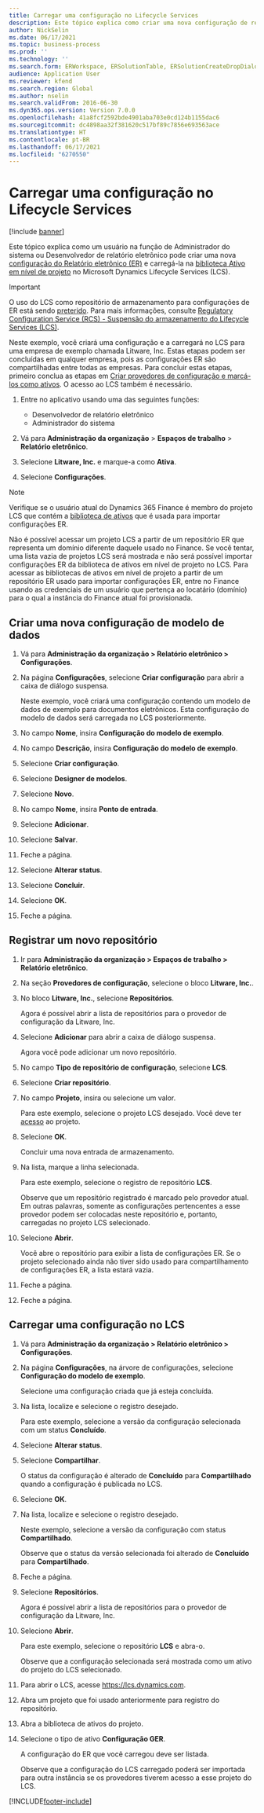 ```yaml
---
title: Carregar uma configuração no Lifecycle Services
description: Este tópico explica como criar uma nova configuração de relatório eletrônico (ER) e carregá-la no Microsoft Dynamics Lifecycle Services (LCS).
author: NickSelin
ms.date: 06/17/2021
ms.topic: business-process
ms.prod: ''
ms.technology: ''
ms.search.form: ERWorkspace, ERSolutionTable, ERSolutionCreateDropDialog, ERDataModelDesigner, ERDataModelContentsItemCreationDialog, ERSolutionRepositoryTable, ERSolutionRepositoryCreateDropDialog, ERSolutionImport
audience: Application User
ms.reviewer: kfend
ms.search.region: Global
ms.author: nselin
ms.search.validFrom: 2016-06-30
ms.dyn365.ops.version: Version 7.0.0
ms.openlocfilehash: 41a8fcf2592bde4901aba703e0cd124b1155dac6
ms.sourcegitcommit: dc4898aa32f381620c517bf89c7856e693563ace
ms.translationtype: HT
ms.contentlocale: pt-BR
ms.lasthandoff: 06/17/2021
ms.locfileid: "6270550"
---
```

# <a name="upload-a-configuration-into-lifecycle-services"></a>Carregar uma configuração no Lifecycle Services

[!include [banner](../../includes/banner.md)]

Este tópico explica como um usuário na função de Administrador do sistema ou Desenvolvedor de relatório eletrônico pode criar uma nova [configuração do Relatório eletrônico (ER)](../general-electronic-reporting.md#Configuration) e carregá-la na [biblioteca Ativo em nível de projeto](../../lifecycle-services/asset-library.md) no Microsoft Dynamics Lifecycle Services (LCS).

> [!IMPORTANT]
> O uso do LCS como repositório de armazenamento para configurações de ER está sendo [preterido](../../../../finance/get-started/removed-deprecated-features-finance.md#features-removed-or-deprecated-in-the-finance-10017-release). Para mais informações, consulte [Regulatory Configuration Service (RCS) - Suspensão do armazenamento do Lifecycle Services (LCS)](../../../../finance/localizations/rcs-lcs-repo-dep-faq.md).

Neste exemplo, você criará uma configuração e a carregará no LCS para uma empresa de exemplo chamada Litware, Inc. Estas etapas podem ser concluídas em qualquer empresa, pois as configurações ER são compartilhadas entre todas as empresas. Para concluir estas etapas, primeiro conclua as etapas em [Criar provedores de configuração e marcá-los como ativos](er-configuration-provider-mark-it-active-2016-11.md). O acesso ao LCS também é necessário.

1. Entre no aplicativo usando uma das seguintes funções:

    - Desenvolvedor de relatório eletrônico
    - Administrador do sistema

2. Vá para **Administração da organização** \> **Espaços de trabalho** \> **Relatório eletrônico**.
3. Selecione **Litware, Inc.** e marque-a como **Ativa**.
4. Selecione **Configurações**.

<a name="accessconditions"></a>
> [!NOTE]
> Verifique se o usuário atual do Dynamics 365 Finance é membro do projeto LCS que contém a [biblioteca de ativos](../../lifecycle-services/asset-library.md#asset-library-support) que é usada para importar configurações ER.
>
> Não é possível acessar um projeto LCS a partir de um repositório ER que representa um domínio diferente daquele usado no Finance. Se você tentar, uma lista vazia de projetos LCS será mostrada e não será possível importar configurações ER da biblioteca de ativos em nível de projeto no LCS. Para acessar as bibliotecas de ativos em nível de projeto a partir de um repositório ER usado para importar configurações ER, entre no Finance usando as credenciais de um usuário que pertença ao locatário (domínio) para o qual a instância do Finance atual foi provisionada.

## <a name="create-a-new-data-model-configuration"></a>Criar uma nova configuração de modelo de dados

1. Vá para **Administração da organização \> Relatório eletrônico \> Configurações**.
2. Na página **Configurações**, selecione **Criar configuração** para abrir a caixa de diálogo suspensa.

    Neste exemplo, você criará uma configuração contendo um modelo de dados de exemplo para documentos eletrônicos. Esta configuração do modelo de dados será carregada no LCS posteriormente.

3. No campo **Nome**, insira **Configuração do modelo de exemplo**.
4. No campo **Descrição**, insira **Configuração do modelo de exemplo**.
5. Selecione **Criar configuração**.
6. Selecione **Designer de modelos**.
7. Selecione **Novo**.
8. No campo **Nome**, insira **Ponto de entrada**.
9. Selecione **Adicionar**.
10. Selecione **Salvar**.
11. Feche a página.
12. Selecione **Alterar status**.
13. Selecione **Concluir**.
14. Selecione **OK**.
15. Feche a página.

## <a name="register-a-new-repository"></a>Registrar um novo repositório

1. Ir para **Administração da organização \> Espaços de trabalho \> Relatório eletrônico**.

2. Na seção **Provedores de configuração**, selecione o bloco **Litware, Inc.**.

3. No bloco **Litware, Inc.**, selecione **Repositórios**.

    Agora é possível abrir a lista de repositórios para o provedor de configuração da Litware, Inc.

4. Selecione **Adicionar** para abrir a caixa de diálogo suspensa.

    Agora você pode adicionar um novo repositório.

5. No campo **Tipo de repositório de configuração**, selecione **LCS**.
6. Selecione **Criar repositório**.
7. No campo **Projeto**, insira ou selecione um valor.

    Para este exemplo, selecione o projeto LCS desejado. Você deve ter [acesso](#accessconditions) ao projeto.

8. Selecione **OK**.

    Concluir uma nova entrada de armazenamento.

9. Na lista, marque a linha selecionada.

    Para este exemplo, selecione o registro de repositório **LCS**.

    Observe que um repositório registrado é marcado pelo provedor atual. Em outras palavras, somente as configurações pertencentes a esse provedor podem ser colocadas neste repositório e, portanto, carregadas no projeto LCS selecionado.

10. Selecione **Abrir**.

    Você abre o repositório para exibir a lista de configurações ER. Se o projeto selecionado ainda não tiver sido usado para compartilhamento de configurações ER, a lista estará vazia.

11. Feche a página.
12. Feche a página.

## <a name="upload-a-configuration-into-lcs"></a>Carregar uma configuração no LCS

1. Vá para **Administração da organização \> Relatório eletrônico \> Configurações**.
2. Na página **Configurações**, na árvore de configurações, selecione **Configuração do modelo de exemplo**.

    Selecione uma configuração criada que já esteja concluída.

3. Na lista, localize e selecione o registro desejado.

    Para este exemplo, selecione a versão da configuração selecionada com um status **Concluído**.

4. Selecione **Alterar status**.
5. Selecione **Compartilhar**.

    O status da configuração é alterado de **Concluído** para **Compartilhado** quando a configuração é publicada no LCS.

6. Selecione **OK**.
7. Na lista, localize e selecione o registro desejado.

    Neste exemplo, selecione a versão da configuração com status **Compartilhado**.

    Observe que o status da versão selecionada foi alterado de **Concluído** para **Compartilhado**.

8. Feche a página.
9. Selecione **Repositórios**.

    Agora é possível abrir a lista de repositórios para o provedor de configuração da Litware, Inc.

10. Selecione **Abrir**.

    Para este exemplo, selecione o repositório **LCS** e abra-o.

    Observe que a configuração selecionada será mostrada como um ativo do projeto do LCS selecionado.

11. Para abrir o LCS, acesse <https://lcs.dynamics.com>.
12. Abra um projeto que foi usado anteriormente para registro do repositório.
13. Abra a biblioteca de ativos do projeto.
14. Selecione o tipo de ativo **Configuração GER**.

    A configuração do ER que você carregou deve ser listada.

    Observe que a configuração do LCS carregado poderá ser importada para outra instância se os provedores tiverem acesso a esse projeto do LCS.


[!INCLUDE[footer-include](../../../../includes/footer-banner.md)]
